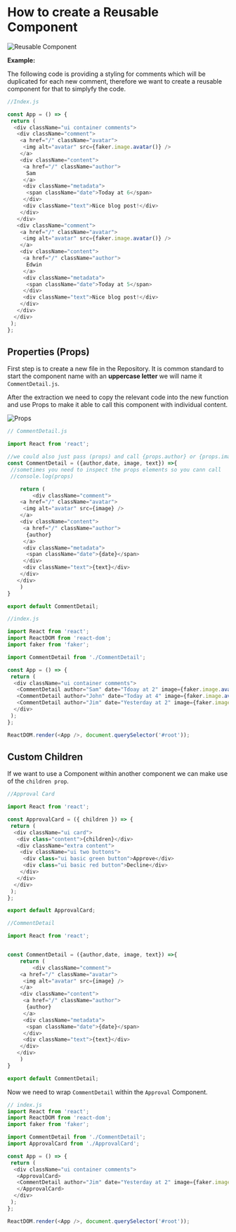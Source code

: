 # How to create a Reusable Component

![Reusable Component](img/react/reusableComponent.png)

**Example:**

The following code is providing a styling for comments which will be duplicated for each new comment, therefore we want to create a reusable component for that to simplyfy the code.

````js
//Index.js

const App = () => {
 return (
  <div className="ui container comments">
   <div className="comment">
    <a href="/" className="avatar">
     <img alt="avatar" src={faker.image.avatar()} />
    </a>
    <div className="content">
     <a href="/" className="author">
      Sam
     </a>
     <div className="metadata">
      <span className="date">Today at 6</span>
     </div>
     <div className="text">Nice blog post!</div>
    </div>
   </div>
   <div className="comment">
    <a href="/" className="avatar">
     <img alt="avatar" src={faker.image.avatar()} />
    </a>
    <div className="content">
     <a href="/" className="author">
      Edwin
     </a>
     <div className="metadata">
      <span className="date">Today at 5</span>
     </div>
     <div className="text">Nice blog post!</div>
    </div>
   </div>
  </div>
 );
};
````

## Properties (Props)

First step is to create a new file in the Repository. It is common standard to start the component name with an **uppercase letter** we will name it `CommentDetail.js`.

After the extraction we need to copy the relevant code into the new function and use Props to make it able to call this component with individual content.

![Props](img/react/props.png)

````js
// CommentDetail.js

import React from 'react';

//we could also just pass (props) and call {props.author} or {props.image}
const CommentDetail = ({author,date, image, text}) =>{
 //sometimes you need to inspect the props elements so you cann call
 //console.log(props)

    return (
        <div className="comment">
    <a href="/" className="avatar">
     <img alt="avatar" src={image} />
    </a>
    <div className="content">
     <a href="/" className="author">
      {author}
     </a>
     <div className="metadata">
      <span className="date">{date}</span>
     </div>
     <div className="text">{text}</div>
    </div>
   </div>
    )
}

export default CommentDetail;

````

````js
//index.js

import React from 'react';
import ReactDOM from 'react-dom';
import faker from 'faker';

import CommentDetail from './CommentDetail';

const App = () => {
 return (
  <div className="ui container comments">
   <CommentDetail author="Sam" date="Tdoay at 2" image={faker.image.avatar()} text="hi" />
   <CommentDetail author="John" date="Today at 4" image={faker.image.avatar()} text="Also hi" />
   <CommentDetail author="Jim" date="Yesterday at 2" image={faker.image.avatar()} text="Another hi" />
  </div>
 );
};

ReactDOM.render(<App />, document.querySelector('#root'));

````

## Custom Children

If we want to use a Component within another component we can make use of  the `children prop`.

````js
//Approval Card

import React from 'react';

const ApprovalCard = ({ children }) => {
 return (
  <div className="ui card">
   <div class="content">{children}</div>
   <div className="extra content">
    <div className="ui two buttons">
     <div class="ui basic green button">Approve</div>
     <div class="ui basic red button">Decline</div>
    </div>
   </div>
  </div>
 );
};

export default ApprovalCard;

````

````js
//CommentDetail

import React from 'react';


const CommentDetail = ({author,date, image, text}) =>{
    return (
        <div className="comment">
    <a href="/" className="avatar">
     <img alt="avatar" src={image} />
    </a>
    <div className="content">
     <a href="/" className="author">
      {author}
     </a>
     <div className="metadata">
      <span className="date">{date}</span>
     </div>
     <div className="text">{text}</div>
    </div>
   </div>
    )
}

export default CommentDetail;
````

Now we need to wrap `CommentDetail` within the `Approval` Component.

````js
// index.js
import React from 'react';
import ReactDOM from 'react-dom';
import faker from 'faker';

import CommentDetail from './CommentDetail';
import ApprovalCard from './ApprovalCard';

const App = () => {
 return (
  <div className="ui container comments">
   <ApprovalCard>
   <CommentDetail author="Jim" date="Yesterday at 2" image={faker.image.avatar()} text="Another hi" />
   </ApprovalCard>
  </div>
 );
};

ReactDOM.render(<App />, document.querySelector('#root'));

````
